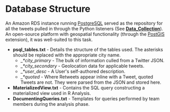 # Database Structure

An Amazon RDS instance running [PostgreSQL](www.PostgreSQL.org) served as the repository for all the tweets pulled in through the Python listeners (See [__Data_Collection__](https://github.com/worthingtont12/cultural-mapper/tree/master/Data_Collection)). An open-source platform with geospatial functionality (through the [PostGIS](www.postgis.net) extension), it was well-suited to this task.

* __psql_tables.txt__ - Details the structure of the tables used. The asterisks should be replaced with the appropriate city name.
  * __*_city_primary__ - The bulk of information culled from a Twitter JSON.
  * __*_city_secondary__ - Geolocation data for applicable tweets.
  * __*_user_desc__ - A User's self-authored description.
  * __*_quoted__ - Where Retweets appear inline with a Tweet, quoted Tweets are not. They were parsed from the JSON and stored here.
* __MaterializedView.txt__ - Contains the SQL query constructing a materialized view used in R Analysis.
* __DocumentingQueries.txt__ - Templates for queries performed by team members during the analysis phase.
